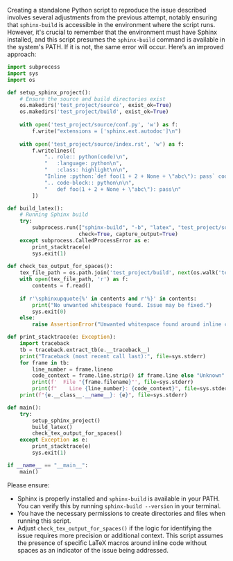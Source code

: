 Creating a standalone Python script to reproduce the issue described involves several adjustments from the previous attempt, notably ensuring that `sphinx-build` is accessible in the environment where the script runs. However, it's crucial to remember that the environment must have Sphinx installed, and this script presumes the `sphinx-build` command is available in the system's PATH. If it is not, the same error will occur. Here’s an improved approach:

```python
import subprocess
import sys
import os

def setup_sphinx_project():
    # Ensure the source and build directories exist
    os.makedirs('test_project/source', exist_ok=True)
    os.makedirs('test_project/build', exist_ok=True)
    
    with open('test_project/source/conf.py', 'w') as f:
        f.write("extensions = ['sphinx.ext.autodoc']\n")
        
    with open('test_project/source/index.rst', 'w') as f:
        f.writelines([
            ".. role:: python(code)\n",
            "   :language: python\n",
            "   :class: highlight\n\n",
            "Inline :python:`def foo(1 + 2 + None + \"abc\"): pass` code block\n\n",
            ".. code-block:: python\n\n",
            "   def foo(1 + 2 + None + \"abc\"): pass\n"
        ])

def build_latex():
    # Running Sphinx build
    try:
        subprocess.run(["sphinx-build", "-b", "latex", "test_project/source", "test_project/build"], 
                       check=True, capture_output=True)
    except subprocess.CalledProcessError as e:
        print_stacktrace(e)
        sys.exit(1)
    
def check_tex_output_for_spaces():
    tex_file_path = os.path.join('test_project/build', next(os.walk('test_project/build'))[2][0])
    with open(tex_file_path, 'r') as f:
        contents = f.read()
    
    if r'\sphinxupquote{%' in contents and r'%}' in contents:
        print("No unwanted whitespace found. Issue may be fixed.")
        sys.exit(0)
    else:
        raise AssertionError("Unwanted whitespace found around inline code in LaTeX output.")

def print_stacktrace(e: Exception):
    import traceback
    tb = traceback.extract_tb(e.__traceback__)
    print("Traceback (most recent call last):", file=sys.stderr)
    for frame in tb:
        line_number = frame.lineno
        code_context = frame.line.strip() if frame.line else "Unknown"
        print(f'  File "{frame.filename}"', file=sys.stderr)
        print(f"    Line {line_number}: {code_context}", file=sys.stderr)
    print(f"{e.__class__.__name__}: {e}", file=sys.stderr)

def main():
    try:
        setup_sphinx_project()
        build_latex()
        check_tex_output_for_spaces()
    except Exception as e:
        print_stacktrace(e)
        sys.exit(1)

if __name__ == "__main__":
    main()
```

Please ensure:
- Sphinx is properly installed and `sphinx-build` is available in your PATH. You can verify this by running `sphinx-build --version` in your terminal.
- You have the necessary permissions to create directories and files when running this script.
- Adjust `check_tex_output_for_spaces()` if the logic for identifying the issue requires more precision or additional context. This script assumes the presence of specific LaTeX macros around inline code without spaces as an indicator of the issue being addressed.